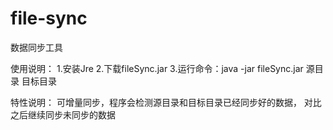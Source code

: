 # file-sync
数据同步工具

使用说明：
1.安装Jre
2.下载fileSync.jar
3.运行命令：java -jar fileSync.jar 源目录 目标目录

特性说明：
可增量同步，程序会检测源目录和目标目录已经同步好的数据，
对比之后继续同步未同步的数据